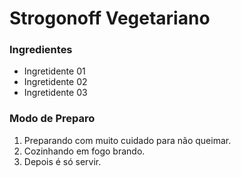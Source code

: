 # Strogonoff Vegetariano

### Ingredientes

- Ingretidente 01
- Ingretidente 02
- Ingretidente 03


### Modo de Preparo

 1. Preparando com muito cuidado para não queimar.
 2. Cozinhando em fogo brando.
 3. Depois é só servir.